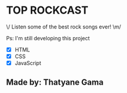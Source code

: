 
<h1>TOP ROCKCAST</h1>

<p>\/ Listen some of the best rock songs ever! \m/</p>

<p>Ps: I'm still developing this project</p>


-[x] HTML
-[x] CSS
-[x] JavaScript

<h2>Made by: Thatyane Gama</h2>

